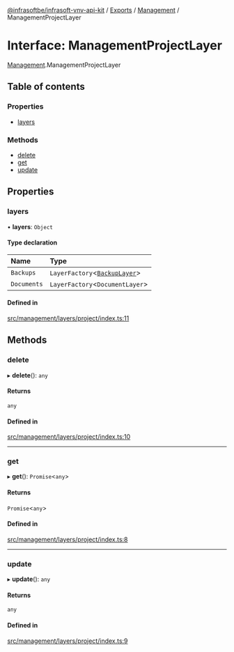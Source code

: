 [@infrasoftbe/infrasoft-vnv-api-kit](../README.md) / [Exports](../modules.md) / [Management](../modules/Management.md) / ManagementProjectLayer

# Interface: ManagementProjectLayer

[Management](../modules/Management.md).ManagementProjectLayer

## Table of contents

### Properties

- [layers](Management.ManagementProjectLayer.md#layers)

### Methods

- [delete](Management.ManagementProjectLayer.md#delete)
- [get](Management.ManagementProjectLayer.md#get)
- [update](Management.ManagementProjectLayer.md#update)

## Properties

### layers

• **layers**: `Object`

#### Type declaration

| Name | Type |
| :------ | :------ |
| `Backups` | `LayerFactory`\<[`BackupLayer`](Management.BackupLayer.md)\> |
| `Documents` | `LayerFactory`\<`DocumentLayer`\> |

#### Defined in

[src/management/layers/project/index.ts:11](https://github.com/infrasoftbe/Infrasoft-vnv-api-kit/blob/783d42b/src/management/layers/project/index.ts#L11)

## Methods

### delete

▸ **delete**(): `any`

#### Returns

`any`

#### Defined in

[src/management/layers/project/index.ts:10](https://github.com/infrasoftbe/Infrasoft-vnv-api-kit/blob/783d42b/src/management/layers/project/index.ts#L10)

___

### get

▸ **get**(): `Promise`\<`any`\>

#### Returns

`Promise`\<`any`\>

#### Defined in

[src/management/layers/project/index.ts:8](https://github.com/infrasoftbe/Infrasoft-vnv-api-kit/blob/783d42b/src/management/layers/project/index.ts#L8)

___

### update

▸ **update**(): `any`

#### Returns

`any`

#### Defined in

[src/management/layers/project/index.ts:9](https://github.com/infrasoftbe/Infrasoft-vnv-api-kit/blob/783d42b/src/management/layers/project/index.ts#L9)
